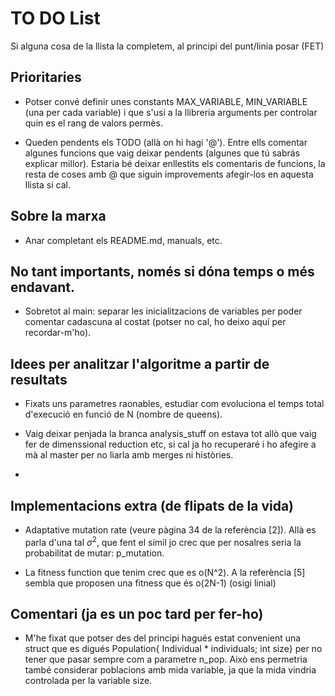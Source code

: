# TO DO List
Si alguna cosa de la llista la completem, al principi del punt/linia posar (FET)

## Prioritaries

* Potser convé definir unes constants MAX_VARIABLE, MIN_VARIABLE (una per cada variable)
i que s'usi a la llibreria arguments per controlar quin es el rang de valors permès.

* Queden pendents els TODO (allà on hi hagi '@'). Entre ells comentar algunes funcions que vaig deixar pendents (algunes que tú sabrás explicar millor). Estaria bé deixar enllestits els comentaris de funcions, la resta de coses amb @ que siguin improvements afegir-los en aquesta llista si cal.

## Sobre la marxa

* Anar completant els README.md, manuals, etc.

## No tant importants, només si dóna temps o més endavant.

* Sobretot al main: separar les inicialitzacions de variables per poder comentar cadascuna al costat (potser no cal, ho deixo aquí per recordar-m'ho).

## Idees per analitzar l'algoritme a partir de resultats

* Fixats uns parametres raonables, estudiar com evoluciona el temps total d'execució en funció de N (nombre de queens).

* Vaig deixar penjada la branca analysis_stuff on estava tot allò que vaig fer de dimenssional reduction etc, si cal ja ho recuperaré i ho afegire a mà al master per no liarla amb merges ni històries.

*

## Implementacions extra (de flipats de la vida)

* Adaptative mutation rate (veure pàgina 34 de la referència [2]).  Allà es parla d'una tal $\sigma^2$, que fent el símil jo crec que per nosalres seria la probabilitat de mutar: p_mutation.

* La fitness function que tenim crec que es o(N^2). A la referència [5] sembla que proposen una fitness que és o(2N-1) (osigi linial)


## Comentari (ja es un poc tard per fer-ho)

* M'he fixat que potser des del principi hagués estat convenient una struct que es digués Population{ Individual * individuals; int size} per
no tener que pasar sempre com a parametre n_pop. Això ens permetria també considerar poblacions amb mida variable, ja que la mida vindria controlada per la variable size.
